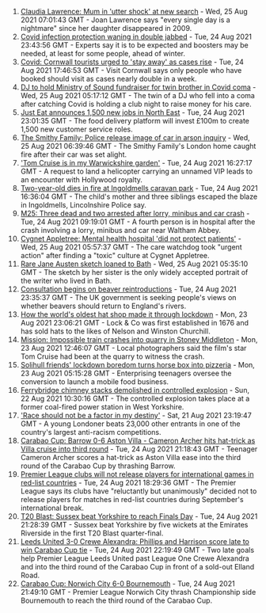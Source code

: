 1. [Claudia Lawrence: Mum in 'utter shock' at new search](https://www.bbc.co.uk/news/uk-england-york-north-yorkshire-58326788?at_medium=RSS&at_campaign=KARANGA) - Wed, 25 Aug 2021 07:01:43 GMT - Joan Lawrence says "every single day is a nightmare" since her daughter disappeared in 2009.
2. [Covid infection protection waning in double jabbed](https://www.bbc.co.uk/news/health-58322882?at_medium=RSS&at_campaign=KARANGA) - Tue, 24 Aug 2021 23:43:56 GMT - Experts say it is to be expected and boosters may be needed, at least for some people, ahead of winter.
3. [Covid: Cornwall tourists urged to 'stay away' as cases rise](https://www.bbc.co.uk/news/uk-england-cornwall-58318695?at_medium=RSS&at_campaign=KARANGA) - Tue, 24 Aug 2021 17:46:53 GMT - Visit Cornwall says only people who have booked should visit as cases nearly double in a week.
4. [DJ to hold Ministry of Sound fundraiser for twin brother in Covid coma](https://www.bbc.co.uk/news/uk-england-london-58320210?at_medium=RSS&at_campaign=KARANGA) - Wed, 25 Aug 2021 05:17:12 GMT - The twin of a DJ who fell into a coma after catching Covid is holding a club night to raise money for his care.
5. [Just Eat announces 1,500 new jobs in North East](https://www.bbc.co.uk/news/business-58277030?at_medium=RSS&at_campaign=KARANGA) - Tue, 24 Aug 2021 23:01:35 GMT - The food delivery platform will invest £100m to create 1,500 new customer service roles.
6. [The Smithy Family: Police release image of car in arson inquiry](https://www.bbc.co.uk/news/uk-england-london-58326906?at_medium=RSS&at_campaign=KARANGA) - Wed, 25 Aug 2021 06:39:46 GMT - The Smithy Family's London home caught fire after their car was set alight.
7. ['Tom Cruise is in my Warwickshire garden'](https://www.bbc.co.uk/news/uk-england-coventry-warwickshire-58322732?at_medium=RSS&at_campaign=KARANGA) - Tue, 24 Aug 2021 16:27:17 GMT - A request to land a helicopter carrying an unnamed VIP leads to an encounter with Hollywood royalty.
8. [Two-year-old dies in fire at Ingoldmells caravan park](https://www.bbc.co.uk/news/uk-england-lincolnshire-58319097?at_medium=RSS&at_campaign=KARANGA) - Tue, 24 Aug 2021 16:36:04 GMT - The child's mother and three siblings escaped the blaze in Ingoldmells, Lincolnshire Police say.
9. [M25: Three dead and two arrested after lorry, minibus and car crash](https://www.bbc.co.uk/news/uk-england-essex-58312144?at_medium=RSS&at_campaign=KARANGA) - Tue, 24 Aug 2021 09:19:01 GMT - A fourth person is in hospital after the crash involving a lorry, minibus and car near Waltham Abbey.
10. [Cygnet Appletree: Mental health hospital 'did not protect patients'](https://www.bbc.co.uk/news/uk-england-tyne-58323174?at_medium=RSS&at_campaign=KARANGA) - Wed, 25 Aug 2021 05:57:37 GMT - The care watchdog took "urgent action" after finding a "toxic" culture at Cygnet Appletree.
11. [Rare Jane Austen sketch loaned to Bath](https://www.bbc.co.uk/news/uk-england-somerset-58320289?at_medium=RSS&at_campaign=KARANGA) - Wed, 25 Aug 2021 05:35:10 GMT - The sketch by her sister is the only widely accepted portrait of the writer who lived in Bath.
12. [Consultation begins on beaver reintroductions](https://www.bbc.co.uk/news/science-environment-58322561?at_medium=RSS&at_campaign=KARANGA) - Tue, 24 Aug 2021 23:35:37 GMT - The UK government is seeking people's views on whether beavers should return to England's rivers.
13. [How the world's oldest hat shop made it through lockdown](https://www.bbc.co.uk/news/uk-england-london-58307552?at_medium=RSS&at_campaign=KARANGA) - Mon, 23 Aug 2021 23:06:21 GMT - Lock & Co was first established in 1676 and has sold hats to the likes of Nelson and Winston Churchill.
14. [Mission: Impossible train crashes into quarry in Stoney Middleton](https://www.bbc.co.uk/news/uk-england-derbyshire-58307832?at_medium=RSS&at_campaign=KARANGA) - Mon, 23 Aug 2021 12:46:07 GMT - Local photographers said the film's star Tom Cruise had been at the quarry to witness the crash.
15. [Solihull friends' lockdown boredom turns horse box into pizzeria](https://www.bbc.co.uk/news/uk-england-birmingham-58283884?at_medium=RSS&at_campaign=KARANGA) - Mon, 23 Aug 2021 05:15:28 GMT - Enterprising teenagers oversee the conversion to launch a mobile food business.
16. [Ferrybridge chimney stacks demolished in controlled explosion](https://www.bbc.co.uk/news/uk-england-leeds-58297602?at_medium=RSS&at_campaign=KARANGA) - Sun, 22 Aug 2021 10:30:16 GMT - The controlled explosion takes place at a former coal-fired power station in West Yorkshire.
17. ['Race should not be a factor in my destiny'](https://www.bbc.co.uk/news/uk-england-london-58283709?at_medium=RSS&at_campaign=KARANGA) - Sat, 21 Aug 2021 23:19:47 GMT - A young Londoner beats 23,000 other entrants in one of the country's largest anti-racism competitions.
18. [Carabao Cup: Barrow 0-6 Aston Villa - Cameron Archer hits hat-trick as Villa cruise into third round](https://www.bbc.co.uk/sport/football/58239481?at_medium=RSS&at_campaign=KARANGA) - Tue, 24 Aug 2021 21:18:43 GMT - Teenager Cameron Archer scores a hat-trick as Aston Villa ease into the third round of the Carabao Cup by thrashing Barrow.
19. [Premier League clubs will not release players for international games in red-list countries](https://www.bbc.co.uk/sport/football/58322829?at_medium=RSS&at_campaign=KARANGA) - Tue, 24 Aug 2021 18:29:36 GMT - The Premier League says its clubs have "reluctantly but unanimously" decided not to release players for matches in red-list countries during September's international break.
20. [T20 Blast: Sussex beat Yorkshire to reach Finals Day](https://www.bbc.co.uk/sport/cricket/58256259?at_medium=RSS&at_campaign=KARANGA) - Tue, 24 Aug 2021 21:28:39 GMT - Sussex beat Yorkshire by five wickets at the Emirates Riverside in the first T20 Blast quarter-final.
21. [Leeds United 3-0 Crewe Alexandra: Phillips and Harrison score late to win Carabao Cup tie](https://www.bbc.co.uk/sport/football/58239483?at_medium=RSS&at_campaign=KARANGA) - Tue, 24 Aug 2021 22:19:49 GMT - Two late goals help Premier League Leeds United past League One Crewe Alexandra and into the third round of the Carabao Cup in front of a sold-out Elland Road.
22. [Carabao Cup: Norwich City 6-0 Bournemouth](https://www.bbc.co.uk/sport/football/58239592?at_medium=RSS&at_campaign=KARANGA) - Tue, 24 Aug 2021 21:49:10 GMT - Premier League Norwich City thrash Championship side Bournemouth to reach the third round of the Carabao Cup.
